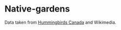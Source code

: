 # Native-gardens

Data taken from [Hummingbirds Canada](https://hummingbirdscanada.ca/provinces/britishcolumbia/plants) and Wikimedia.

